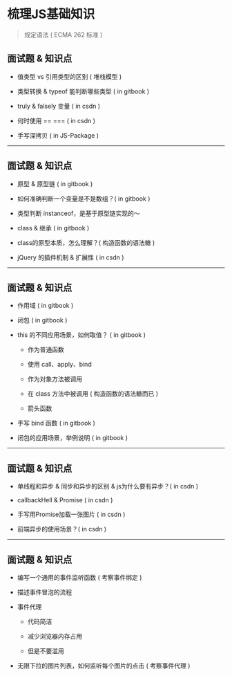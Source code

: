 # 梳理JS基础知识

> 规定语法 ( ECMA 262 标准 )

## 面试题 & 知识点

- 值类型 vs 引用类型的区别 ( 堆栈模型 )

- 类型转换 & typeof 能判断哪些类型 ( in gitbook )

- truly & falsely 变量 ( in csdn )

- 何时使用 == === ( in csdn )

- 手写深拷贝 ( in JS-Package )

--------------------------------------------------

## 面试题 & 知识点

- 原型 & 原型链 ( in gitbook )

- 如何准确判断一个变量是不是数组？( in gitbook )

- 类型判断 instanceof，是基于原型链实现的～

- class & 继承 ( in gitbook )

- class的原型本质，怎么理解？( 构造函数的语法糖 )

- jQuery 的插件机制 & 扩展性 ( in csdn )

--------------------------------------------------

## 面试题 & 知识点

- 作用域 ( in gitbook )

- 闭包 ( in gitbook )

- this 的不同应用场景，如何取值？ ( in gitbook )

  - 作为普通函数

  - 使用 call、apply、bind

  - 作为对象方法被调用

  - 在 class 方法中被调用 ( 构造函数的语法糖而已 )

  - 箭头函数

- 手写 bind 函数 ( in gitbook )

- 闭包的应用场景，举例说明 ( in gitbook )

--------------------------------------------------

## 面试题 & 知识点

- 单线程和异步 & 同步和异步的区别 & js为什么要有异步？( in csdn )

- callbackHell & Promise ( in csdn )

- 手写用Promise加载一张图片 ( in csdn )

- 前端异步的使用场景？( in csdn )

--------------------------------------------------

## 面试题 & 知识点

- 编写一个通用的事件监听函数 ( 考察事件绑定 )

- 描述事件冒泡的流程

- 事件代理

  - 代码简洁

  - 减少浏览器内存占用

  - 但是不要滥用

- 无限下拉的图片列表，如何监听每个图片的点击 ( 考察事件代理 )
